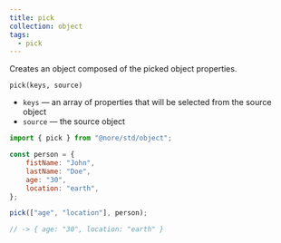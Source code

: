 ```yaml
---
title: pick
collection: object
tags:
  - pick
---
```


Creates an object composed of the picked object properties.

`pick(keys, source)`

- `keys` — an array of properties that will be selected from the source object
- `source` — the source object

```js
import { pick } from "@nore/std/object";

const person = {
	fistName: "John",
	lastName: "Doe",
	age: "30",
	location: "earth",
};

pick(["age", "location"], person);

// -> { age: "30", location: "earth" }
```
